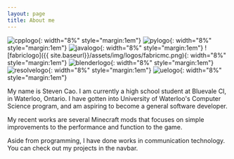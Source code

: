 ```yaml
---
layout: page
title: About me
---
```


![cpplogo](https://upload.wikimedia.org/wikipedia/commons/1/18/ISO_C%2B%2B_Logo.svg){: width="8%" style="margin:1em"}
![pylogo](https://upload.wikimedia.org/wikipedia/commons/c/c3/Python-logo-notext.svg){: width="8%" style="margin:1em"}
![javalogo](https://upload.wikimedia.org/wikipedia/en/3/30/Java_programming_language_logo.svg){: width="8%" style="margin:1em"}
![fabriclogo]({{ site.baseurl}}/assets/img/logos/fabricmc.png){: width="8%" style="margin:1em"}
![blenderlogo](https://upload.wikimedia.org/wikipedia/commons/0/0c/Blender_logo_no_text.svg){: width="8%" style="margin:1em"}
![resolvelogo](https://upload.wikimedia.org/wikipedia/commons/9/90/DaVinci_Resolve_17_logo.svg){: width="8%" style="margin:1em"}
![uelogo](https://upload.wikimedia.org/wikipedia/commons/d/da/Unreal_Engine_Logo.svg){: width="8%" style="margin:1em"}

My name is Steven Cao. I am currently a high school student at Bluevale CI, in Waterloo, Ontario. I have gotten into University of Waterloo's Computer Science program, and am aspiring to become a general software developer.

My recent works are several Minecraft mods that focuses on simple improvements to the performance and function to the game.

Aside from programming, I have done works in communication technology. You can check out my projects in the navbar. 

